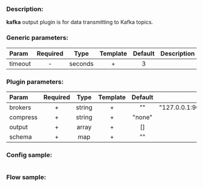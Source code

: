 ### Description:

**kafka** output plugin is for data transmitting to Kafka topics.


### Generic parameters:

| Param   | Required |  Type   | Template | Default | Description |
|:--------|:--------:|:-------:|:--------:|:-------:|:------------|
| timeout |    -     | seconds |    +     |    3    |             |



### Plugin parameters:

| Param    | Required |  Type  | Template | Default |                Example                 | Description |
|:---------|:--------:|:------:|:--------:|:-------:|:--------------------------------------:|:------------|
| brokers  |    +     | string |    +     |   ""    | "127.0.0.1:9092,host.example.com:1111" |             |
| compress |    +     | string |    +     | "none"  |                 "zstd"                 |             |
| output   |    +     | array  |    +     |   []    |                ["news"]                |             |
| schema   |    +     |  map   |    +     |   ""    |              see example               |             |


### Config sample:

```toml

```

### Flow sample:

```yaml
```